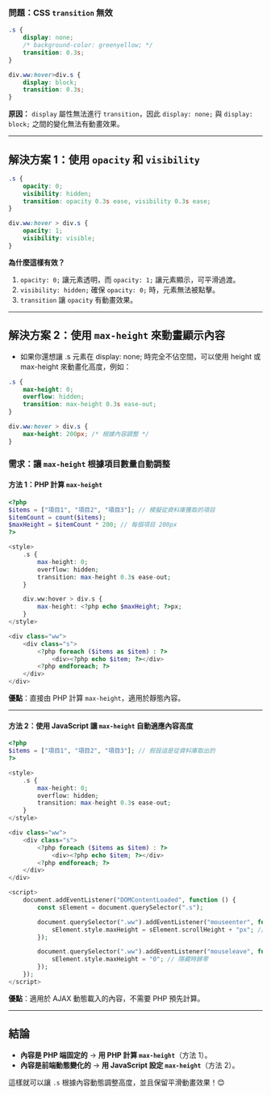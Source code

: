### 問題：CSS `transition` 無效

```css
.s {
	display: none;
	/* background-color: greenyellow; */
	transition: 0.3s;
}

div.ww:hover>div.s {
	display: block;
	transition: 0.3s;
}
```

**原因：**
`display` 屬性無法進行 `transition`，因此 `display: none;` 與 `display: block;` 之間的變化無法有動畫效果。

---

## **解決方案 1：使用 `opacity` 和 `visibility`**
```css
.s {
    opacity: 0;
    visibility: hidden;
    transition: opacity 0.3s ease, visibility 0.3s ease;
}

div.ww:hover > div.s {
    opacity: 1;
    visibility: visible;
}
```

**為什麼這樣有效？**
1. `opacity: 0;` 讓元素透明，而 `opacity: 1;` 讓元素顯示，可平滑過渡。
2. `visibility: hidden;` 確保 `opacity: 0;` 時，元素無法被點擊。
3. `transition` 讓 `opacity` 有動畫效果。

---

## **解決方案 2：使用 `max-height` 來動畫顯示內容**

- 如果你還想讓 .s 元素在 display: none; 時完全不佔空間，可以使用 height 或 max-height 來動畫化高度，例如：

```css
.s {
    max-height: 0;
    overflow: hidden;
    transition: max-height 0.3s ease-out;
}

div.ww:hover > div.s {
    max-height: 200px; /* 根據內容調整 */
}


```



### **需求：讓 `max-height` 根據項目數量自動調整**

#### **方法 1：PHP 計算 `max-height`**
```php
<?php
$items = ["項目1", "項目2", "項目3"]; // 模擬從資料庫獲取的項目
$itemCount = count($items);
$maxHeight = $itemCount * 200; // 每個項目 200px
?>

<style>
    .s {
        max-height: 0;
        overflow: hidden;
        transition: max-height 0.3s ease-out;
    }

    div.ww:hover > div.s {
        max-height: <?php echo $maxHeight; ?>px;
    }
</style>

<div class="ww">
    <div class="s">
        <?php foreach ($items as $item) : ?>
            <div><?php echo $item; ?></div>
        <?php endforeach; ?>
    </div>
</div>
```
**優點**：直接由 PHP 計算 `max-height`，適用於靜態內容。

---

#### **方法 2：使用 JavaScript 讓 `max-height` 自動適應內容高度**
```php
<?php
$items = ["項目1", "項目2", "項目3"]; // 假設這是從資料庫取出的
?>

<style>
    .s {
        max-height: 0;
        overflow: hidden;
        transition: max-height 0.3s ease-out;
    }
</style>

<div class="ww">
    <div class="s">
        <?php foreach ($items as $item) : ?>
            <div><?php echo $item; ?></div>
        <?php endforeach; ?>
    </div>
</div>

<script>
    document.addEventListener("DOMContentLoaded", function () {
        const sElement = document.querySelector(".s");

        document.querySelector(".ww").addEventListener("mouseenter", function () {
            sElement.style.maxHeight = sElement.scrollHeight + "px"; // 設為內容真實高度
        });

        document.querySelector(".ww").addEventListener("mouseleave", function () {
            sElement.style.maxHeight = "0"; // 隱藏時歸零
        });
    });
</script>
```

**優點**：適用於 AJAX 動態載入的內容，不需要 PHP 預先計算。

---

## **結論**
- **內容是 PHP 端固定的** → **用 PHP 計算 `max-height`**（方法 1）。
- **內容是前端動態變化的** → **用 JavaScript 設定 `max-height`**（方法 2）。

這樣就可以讓 `.s` 根據內容動態調整高度，並且保留平滑動畫效果！😊

